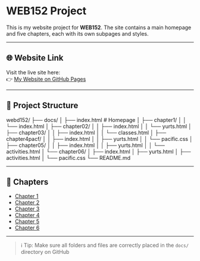 # WEB152 Project  

This is my website project for **WEB152**. The site contains a main homepage and five chapters, each with its own subpages and styles.  

---

## 🌐 Website Link  

Visit the live site here:  
👉 [My Website on GitHub Pages](https://ali-safavi.github.io/webd152/)  

---

## 📂 Project Structure  

webd152/
├── docs/
│   ├── index.html # Homepage
│   ├── chapter1/
│   │   └── index.html
│   ├── chapter02/
│   │   ├── index.html
│   │   └── yurts.html
│   ├── chapter03/
│   │   ├── index.html
│   │   └── classes.html
│   ├── chapter4pacf/
│   │   ├── index.html
│   │   ├── yurts.html
│   │   └── pacific.css
│   ├── chapter05/
│   │   ├── index.html
│   │   ├── yurts.html
│   │   └── activities.html
│   └── chapter06/
│       ├── index.html
│       ├── yurts.html
│       ├── activities.html
│       └── pacific.css
└── README.md

---

## 📑 Chapters  

- [Chapter 1](https://ali-safavi.github.io/webd152/chapter1/)  
- [Chapter 2](https://ali-safavi.github.io/webd152/chapter02/)  
- [Chapter 3](https://ali-safavi.github.io/webd152/chapter03/)  
- [Chapter 4](https://ali-safavi.github.io/webd152/chapter4pacf/)  
- [Chapter 5](https://ali-safavi.github.io/webd152/chapter05/)  
- [Chapter 6](https://ali-safavi.github.io/webd152/chapter06/) 
---

> ℹ️ Tip: Make sure all folders and files are correctly placed in the `docs/` directory on GitHub 
